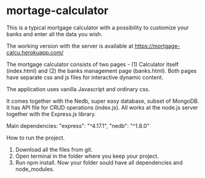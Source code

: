 # mortage-calculator

This is a typical mortgage calculator with a possibility to customize your banks and enter all the data you wish. 

The working version with the server is available at https://mortgage-calcu.herokuapp.com/

The mortgage calculator consists of two pages - (1) Calculator itself (index.html) and (2) the banks management page (banks.html). Both pages have separate css and js files for interactive dynamic content.

The application uses vanilla Javascript and ordinary css.

It comes together with the Nedb, super easy database, subset of MongoDB. It has API file for CRUD operations (index.js). All works at the node.js server together with the Express.js library.

Main dependencies:
    "express": "^4.17.1",
    "nedb": "^1.8.0"
    
    
How to run the project.

1. Download all the files from git.
2. Open terminal in the folder where you keep your project.
3. Run npm install. Now your folder sould have all dependencies and node_modules.

